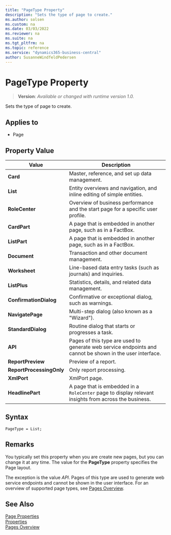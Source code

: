 ```yaml
---
title: "PageType Property"
description: "Sets the type of page to create."
ms.author: solsen
ms.custom: na
ms.date: 03/03/2022
ms.reviewer: na
ms.suite: na
ms.tgt_pltfrm: na
ms.topic: reference
ms.service: "dynamics365-business-central"
author: SusanneWindfeldPedersen
---
```

[//]: # (START>DO_NOT_EDIT)
[//]: # (IMPORTANT:Do not edit any of the content between here and the END>DO_NOT_EDIT.)
[//]: # (Any modifications should be made in the .xml files in the ModernDev repo.)
# PageType Property
> **Version**: _Available or changed with runtime version 1.0._

Sets the type of page to create.

## Applies to
-   Page

## Property Value

|Value|Description|
|-----------|---------------------------------------|
|**Card**|Master, reference, and set up data management.|
|**List**|Entity overviews and navigation, and inline editing of simple entities.|
|**RoleCenter**|Overview of business performance and the start page for a specific user profile.|
|**CardPart**|A page that is embedded in another page, such as in a FactBox.|
|**ListPart**|A page that is embedded in another page, such as in a FactBox.|
|**Document**|Transaction and other document management.|
|**Worksheet**|Line-based data entry tasks (such as journals) and inquiries.|
|**ListPlus**|Statistics, details, and related data management.|
|**ConfirmationDialog**|Confirmative or exceptional dialog, such as warnings.|
|**NavigatePage**|Multi-step dialog (also known as a "Wizard").|
|**StandardDialog**|Routine dialog that starts or progresses a task.|
|**API**|Pages of this type are used to generate web service endpoints and cannot be shown in the user interface.|
|**ReportPreview**|Preview of a report.|
|**ReportProcessingOnly**|Only report processing.|
|**XmlPort**|XmlPort page.|
|**HeadlinePart**|A page that is embedded in a `RoleCenter` page to display relevant insights from across the business.|

[//]: # (IMPORTANT: END>DO_NOT_EDIT)


## Syntax

```AL
PageType = List;
```

## Remarks  

You typically set this property when you are create new pages, but you can change it at any time. The value for the **PageType** property specifies the Page layout.

The exception is the value *API*. Pages of this type are used to generate web service endpoints and cannot be shown in the user interface. For an overview of supported page types, see [Pages Overview](../devenv-pages-overview.md).

## See Also  

[Page Properties](./devenv-properties.md)  
[Properties](devenv-properties.md)  
[Pages Overview](../devenv-pages-overview.md)